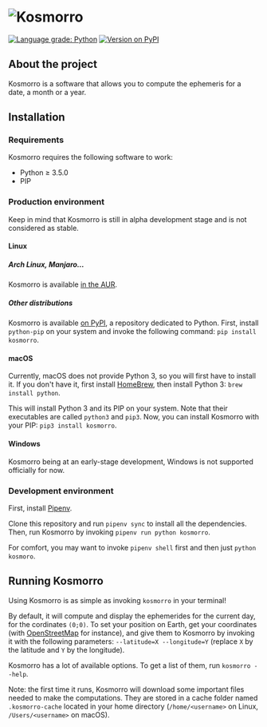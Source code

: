 # ![Kosmorro](assets/png/kosmorro-logo.png)
[![Language grade: Python](https://img.shields.io/lgtm/grade/python/g/Deuchnord/kosmorro.svg?logo=lgtm&logoWidth=18)](https://lgtm.com/projects/g/Deuchnord/kosmorro/context:python) [![Version on PyPI](https://img.shields.io/pypi/v/kosmorro)](https://pypi.org/project/kosmorro)

## About the project

Kosmorro is a software that allows you to compute the ephemeris for a date, a month or a year.

## Installation

### Requirements

Kosmorro requires the following software to work:

- Python ≥ 3.5.0
- PIP

### Production environment

Keep in mind that Kosmorro is still in alpha development stage and is not considered as stable.

#### Linux

##### Arch Linux, Manjaro…

Kosmorro is available [in the AUR](https://aur.archlinux.org/packages/kosmorro).

##### Other distributions

Kosmorro is available [on PyPI](https://pypi.org/project/kosmorro/), a repository dedicated to Python.
First, install `python-pip` on your system and invoke the following command: `pip install kosmorro`.

#### macOS

Currently, macOS does not provide Python 3, so you will first have to install it.
If you don't have it, first install [HomeBrew](https://formulae.brew.sh), then install Python 3: `brew install python`.

This will install Python 3 and its PIP on your system. Note that their executables are called `python3` and `pip3`.
Now, you can install Kosmorro with your PIP: `pip3 install kosmorro`.

#### Windows

Kosmorro being at an early-stage development, Windows is not supported officially for now.

### Development environment

First, install [Pipenv](https://pypi.org/project/pipenv/).

Clone this repository and run `pipenv sync` to install all the dependencies.
Then, run Kosmorro by invoking `pipenv run python kosmorro`.

For comfort, you may want to invoke `pipenv shell` first and then just `python kosmoro`.

## Running Kosmorro

Using Kosmorro is as simple as invoking `kosmorro` in your terminal!

By default, it will compute and display the ephemerides for the current day, for the cordinates `(0;0)`.
To set your position on Earth, get your coordinates (with [OpenStreetMap](https://www.openstreetmap.org) for instance), and give them to Kosmorro by invoking it with the following parameters: `--latitude=X --longitude=Y` (replace `X` by the latitude and `Y` by the longitude).

Kosmorro has a lot of available options. To get a list of them, run `kosmorro --help`.

Note: the first time it runs, Kosmorro will download some important files needed to make the computations. They are stored in a cache folder named `.kosmorro-cache` located in your home directory (`/home/<username>` on Linux, `/Users/<username>` on macOS).

